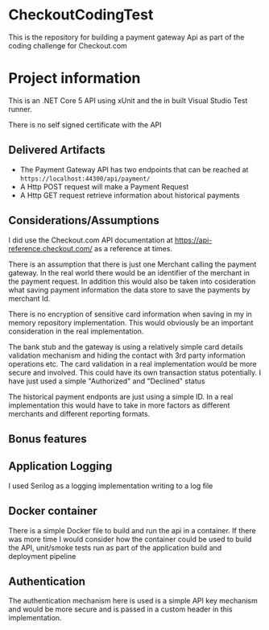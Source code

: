# CheckoutCodingTest

This is the repository for building a payment gateway Api as part of the coding challenge for Checkout.com

# Project information

This is an .NET Core 5 API using xUnit and the in built Visual Studio Test runner.

There is no self signed certificate with the API

## Delivered Artifacts

- The Payment Gateway API has two endpoints that can be reached at `https://localhost:44300/api/payment/`
- A Http POST request will make a Payment Request
- A Http GET request retrieve information about historical payments

## Considerations/Assumptions

I did use the Checkout.com API documentation at https://api-reference.checkout.com/ as a reference at times.

There is an assumption that there is just one Merchant calling the payment gateway.  In the real world there would be an identifier of the merchant in the payment request.  In addition this would also be taken into cosideration what saving payment information the data store to save the payments by merchant Id.

There is no encryption of sensitive card information when saving in my in memory repository implementation.  This would obviously be an important consideration in the real implementation.

The bank stub and the gateway is using a relatively simple card details validation mechanism and hiding the contact with 3rd party information operations etc.  The card validation in a real implementation would be more secure and involved.  This could have its own transaction status potentially.  I have just used a simple "Authorized" and "Declined" status

The historical payment endponts are just using a simple ID.  In a real implementation this would have to take in more factors as different merchants and different reporting formats.

## Bonus features

## Application Logging

I used Serilog as a logging implementation writing to a log file

## Docker container

There is a simple Docker file to build and run the api in a container.  If there was more time I would consider how the container could be used to build the API, unit/smoke tests run as part of the application build and deployment pipeline

## Authentication

The authentication mechanism here is used is a simple API key mechanism and would be more secure and is passed in a custom header in this implementation.
